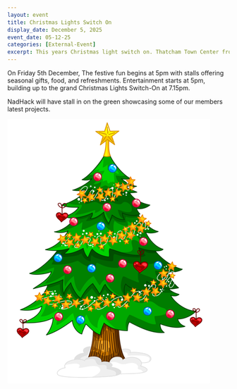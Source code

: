 ```yaml
---
layout: event
title: Christmas Lights Switch On
display_date: December 5, 2025
event_date: 05-12-25
categories: [External-Event]
excerpt: This years Christmas light switch on. Thatcham Town Center from 5pm
---
```


 
On Friday 5th December, The festive fun begins at 5pm with stalls offering seasonal gifts, food, and refreshments. Entertainment starts at 5pm,  building up to the grand Christmas Lights Switch-On at 7.15pm.

NadHack will have stall in on the green showcasing some of our members latest projects.

![](/images/xmas-tree1.png) 
